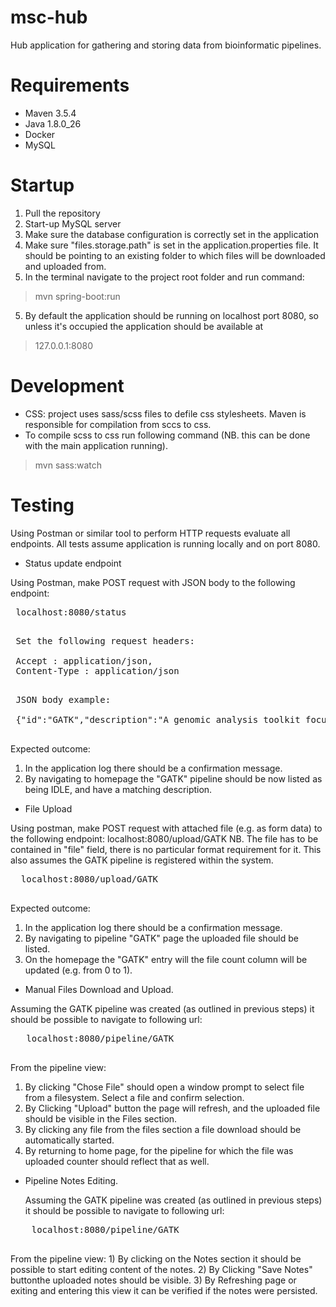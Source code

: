 # msc-hub
Hub application for gathering and storing data from bioinformatic pipelines. 

# Requirements
- Maven 3.5.4
- Java 1.8.0_26
- Docker 
- MySQL

# Startup
1) Pull the repository
2) Start-up MySQL server
3) Make sure the database configuration is correctly set in the application
4) Make sure "files.storage.path" is set in the application.properties file. It should be pointing to an existing folder to which files will be downloaded and uploaded from.
5) In the terminal navigate to the project root folder and run command: 
> mvn spring-boot:run 

5) By default the application should be running on localhost port 8080, so unless it's occupied the application should be available at
> 127.0.0.1:8080

# Development
- CSS: project uses sass/scss files to defile css stylesheets. Maven is responsible for compilation from sccs to css.
- To compile scss to css run following command (NB. this can be done with the main application running).
> mvn sass:watch
 
 
 # Testing
 
 Using Postman or similar tool to perform HTTP requests evaluate all endpoints.
 All tests assume application is running locally and on port 8080.  
 
 - Status update endpoint
 
 Using Postman, make POST request with JSON body to the following endpoint:
 <pre>
 localhost:8080/status
 </pre>
 
 <pre>
 Set the following request headers: 
    
 Accept : application/json,
 Content-Type : application/json
 </pre> 
 
 <pre>
 JSON body example:
 
 {"id":"GATK","description":"A genomic analysis toolkit focused on variant discovery. The GATK is the industry standard for identifying SNPs and indels in germline DNA and RNAseq data.", "ip":"192.182.0.1", "state":"idle"}
 </pre>
 
 Expected outcome: 
 1) In the application log there should be a confirmation message.
 2) By navigating to homepage the "GATK" pipeline should be now listed as being IDLE, and have a matching description.
 
 
 - File Upload
 
 Using postman, make POST request with attached file (e.g. as form data) to the following endpoint: localhost:8080/upload/GATK
 NB. The file has to be contained in "file" field, there is no particular format requirement for it. This also assumes the GATK pipeline is registered within the system.
 <pre>
  localhost:8080/upload/GATK
 </pre>  

Expected outcome: 
 1) In the application log there should be a confirmation message.
 2) By navigating to pipeline "GATK" page the uploaded file should be listed.
 3) On the homepage the "GATK" entry will the file count column will be updated (e.g. from 0 to 1).  
 
 - Manual Files Download and Upload.
 
 Assuming the GATK pipeline was created (as outlined in previous steps) it should be possible to navigate to following url: 
 <pre>
   localhost:8080/pipeline/GATK
 </pre>
 
 From the pipeline view:
  1) By clicking "Chose File" should open a window prompt to select file from a filesystem.
  Select a file and confirm selection. 
  2) By Clicking "Upload" button the page will refresh, and the uploaded file should be visible in the Files section. 
  3) By clicking any file from the files section a file download should be automatically started.
  4) By returning to home page, for the pipeline for which the file was uploaded counter should reflect that as well.   
 
 - Pipeline Notes Editing. 
 
   Assuming the GATK pipeline was created (as outlined in previous steps) it should be possible to navigate to following url: 
  <pre>
    localhost:8080/pipeline/GATK
  </pre>
  
  From the pipeline view:
    1) By clicking on the Notes section it should be possible to start editing content of the notes.
    2) By Clicking "Save Notes" buttonthe uploaded notes should be visible.
    3) By Refreshing page or exiting and entering this view it can be verified if the notes were persisted.